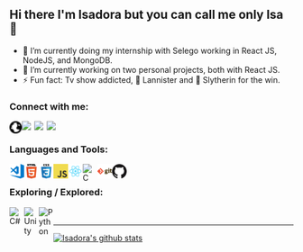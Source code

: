 ## Hi there I'm Isadora but you can call me only Isa 👋

- 🔭 I’m currently doing my internship with Selego working in React JS, NodeJS, and MongoDB.
- 🌱 I’m currently working on two personal projects, both with React JS.
- ⚡ Fun fact: Tv show addicted, 🦁 Lannister and 🐍 Slytherin for the win. 

### Connect with me:

[<img align="left" width="22px" src="https://raw.githubusercontent.com/iconic/open-iconic/master/svg/globe.svg" />][website]
[<img align="left" width="22px" src="https://cdn.jsdelivr.net/npm/simple-icons@v3/icons/linkedin.svg" />][linkedin]
[<img align="left" width="22px" src="https://cdn.jsdelivr.net/npm/simple-icons@v3/icons/instagram.svg" />][instagram]
[<img align="left" width="22px" src="https://i.imgur.com/2Rr7mmJ.png" />][spotify]

[website]: https://isadoraportfolio.netlify.app/
[instagram]: https://www.instagram.com/isadorarebelo/
[linkedin]: https://www.linkedin.com/in/isadorarebelo/
[spotify]: https://open.spotify.com/user/bn0wn1un4q8volg9inda622rv?si=a0zyDDf2SqWcVzalf2oM7A

<br />

### Languages and Tools:

<img align="left" width="26px" src="https://raw.githubusercontent.com/github/explore/80688e429a7d4ef2fca1e82350fe8e3517d3494d/topics/visual-studio-code/visual-studio-code.png" title="Visual Studio Code" />

<img align="left" width="26px" src="https://raw.githubusercontent.com/github/explore/80688e429a7d4ef2fca1e82350fe8e3517d3494d/topics/html/html.png" title="HTML5" />

<img align="left" width="26px" src="https://raw.githubusercontent.com/github/explore/80688e429a7d4ef2fca1e82350fe8e3517d3494d/topics/css/css.png" title="CSS3" />

<img align="left" width="26px" src="https://raw.githubusercontent.com/github/explore/80688e429a7d4ef2fca1e82350fe8e3517d3494d/topics/javascript/javascript.png" title="JavaScript" />

<img align="left" width="26px" src="https://raw.githubusercontent.com/github/explore/80688e429a7d4ef2fca1e82350fe8e3517d3494d/topics/react/react.png" title="React" />

<img align="left" width="26px" src="https://i.imgur.com/1k0llaH.png" title="C" />

<img align="left" width="26px" src="https://raw.githubusercontent.com/github/explore/80688e429a7d4ef2fca1e82350fe8e3517d3494d/topics/git/git.png" title="Git" />

<img align="left" width="26px" src="https://raw.githubusercontent.com/github/explore/78df643247d429f6cc873026c0622819ad797942/topics/github/github.png" title="GitHub" />

<br />

### Exploring / Explored:

<img align="left" width="26px" src="https://i.imgur.com/zQvqYuS.png" title="C#" />

<img align="left" width="26px" src="https://i.imgur.com/oQPpTSM.png" title="Unity" />

<img align="left" width="26px" src="https://i.imgur.com/JiM5E4P.png" title="Python" />

<br />

---

[![Isadora's github stats](https://github-readme-stats.vercel.app/api?username=IsadoraRebelo&show_icons=true&theme=dark)](https://github.com/IsadoraRebelo/github-readme-stats)


